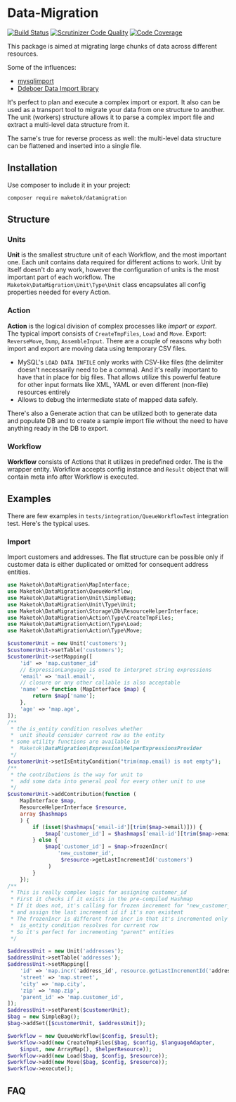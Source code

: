 # Data-Migration

[![Build Status](https://travis-ci.org/SlayerBirden/datamigration.svg?branch=master)](https://travis-ci.org/SlayerBirden/datamigration)
[![Scrutinizer Code Quality](https://scrutinizer-ci.com/g/SlayerBirden/datamigration/badges/quality-score.png?b=master)](https://scrutinizer-ci.com/g/SlayerBirden/datamigration/?branch=master)
[![Code Coverage](https://scrutinizer-ci.com/g/SlayerBirden/datamigration/badges/coverage.png?b=master)](https://scrutinizer-ci.com/g/SlayerBirden/datamigration/?branch=master)

This package is aimed at migrating large chunks of data across different resources.

Some of the influences:

* [mysqlimport](https://dev.mysql.com/doc/refman/5.0/en/mysqlimport.html)
* [Ddeboer Data Import library](https://github.com/ddeboer/data-import)

It's perfect to plan and execute a complex import or export.
It also can be used as a transport tool to migrate your data from one structure to another.
The unit (workers) structure allows it to parse a complex import file and
 extract a multi-level data structure from it.

The same's true for reverse process as well: the multi-level data structure
 can be flattened and inserted into a single file.


## Installation

Use composer to include it in your project:

```
composer require maketok/datamigration
```

## Structure

### Units
**Unit** is the smallest structure unit of each Workflow, and the most important one.
Each unit contains data required for different actions to work.
Unit by itself doesn't do any work, however the configuration of units is the most important part of each workflow.
The `Maketok\DataMigration\Unit\Type\Unit` class encapsulates all config properties needed for every Action.

### Action
**Action** is the logical division of complex processes like *import* or *export*.
The typical import consists of `CreateTmpFiles`, `Load` and `Move`.
Export: `ReverseMove`, `Dump`, `AssembleInput`.
There are a couple of reasons why both import and export are moving data using temporary CSV files.

* MySQL's `LOAD DATA INFILE` only works with CSV-like files (the delimiter doesn't necessarily need to be a comma).
And it's really important to have that in place for big files.
That allows utilize this powerful feature for other input formats like XML,
 YAML or even different (non-file) resources entirely
* Allows to debug the intermediate state of mapped data safely.

There's also a Generate action that can be utilized both to generate data and populate DB
 and to create a sample import file without the need to have anything ready in the DB to export.

### Workflow
**Workflow** consists of Actions that it utilizes in predefined order. The is the wrapper entity.
Workflow accepts config instance and `Result` object that will contain meta info after Workflow is executed.

## Examples

There are few examples in `tests/integration/QueueWorkflowTest` integration test.
Here's the typical uses.
### Import

Import customers and addresses. The flat structure can be possible only if customer data is either duplicated or
 omitted for consequent address entities.

```php
use Maketok\DataMigration\MapInterface;
use Maketok\DataMigration\QueueWorkflow;
use Maketok\DataMigration\Unit\SimpleBag;
use Maketok\DataMigration\Unit\Type\Unit;
use Maketok\DataMigration\Storage\Db\ResourceHelperInterface;
use Maketok\DataMigration\Action\Type\CreateTmpFiles;
use Maketok\DataMigration\Action\Type\Load;
use Maketok\DataMigration\Action\Type\Move;

$customerUnit = new Unit('customers');
$customerUnit->setTable('customers');
$customerUnit->setMapping([
    'id' => 'map.customer_id'
    // ExpressionLanguage is used to interpret string expressions
    'email' => 'mail.email',
    // closure or any other callable is also acceptable
    'name' => function (MapInterface $map) {
        return $map['name'];
    },
    'age' => 'map.age',
]);
/**
 * the is_entity condition resolves whether
 *  unit should consider current row as the entity
 * some utility functions are available in
 *  Maketok\DataMigration\Expression\HelperExpressionsProvider
 */
$customerUnit->setIsEntityCondition("trim(map.email) is not empty");
/**
 * the contributions is the way for unit to
 *  add some data into general pool for every other unit to use
 */
$customerUnit->addContribution(function (
    MapInterface $map,
    ResourceHelperInterface $resource,
    array $hashmaps
    ) {
        if (isset($hashmaps['email-id'][trim($map->email)])) {
            $map['customer_id'] = $hashmaps['email-id'][trim($map->email)];
        } else {
            $map['customer_id'] = $map->frozenIncr(
                'new_customer_id',
                 $resource->getLastIncrementId('customers')
             )
        }
    });
/**
 * This is really complex logic for assigning customer_id
 * First it checks if it exists in the pre-compiled Hashmap
 * If it does not, it's calling for frozen increment for "new_customer_id" key
 * and assign the last increment id if it's non existent
 * The frozenIncr is different from incr in that it's incremented only once
 *  is_entity condition resolves for current row
 * So it's perfect for incrementing "parent" entities
 */

$addressUnit = new Unit('addresses');
$addressUnit->setTable('addresses');
$addressUnit->setMapping([
    'id' => 'map.incr('address_id', resource.getLastIncrementId('addresses'))'
    'street' => 'map.street',
    'city' => 'map.city',
    'zip' => 'map.zip',
    'parent_id' => 'map.customer_id',
]);
$addressUnit->setParent($customerUnit);
$bag = new SimpleBag();
$bag->addSet([$customerUnit, $addressUnit]);

$workflow = new QueueWorkflow($config, $result);
$workflow->add(new CreateTmpFiles($bag, $config, $languageAdapter,
    $input, new ArrayMap(), $helperResource));
$workflow->add(new Load($bag, $config, $resource));
$workflow->add(new Move($bag, $config, $resource));
$workflow->execute();
```

## FAQ
